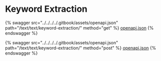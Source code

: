 # Keyword Extraction

{% swagger src="../../../../.gitbook/assets/openapi.json" path="/text/text/keyword-extraction/" method="get" %}
[openapi.json](../../../../.gitbook/assets/openapi.json)
{% endswagger %}

{% swagger src="../../../../.gitbook/assets/openapi.json" path="/text/text/keyword-extraction/" method="post" %}
[openapi.json](../../../../.gitbook/assets/openapi.json)
{% endswagger %}
